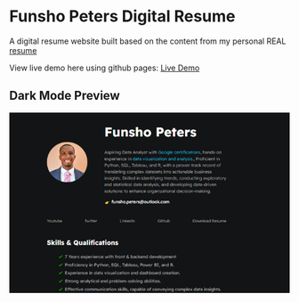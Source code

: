 # Funsho Peters Digital Resume

A digital resume website built based on the content from my personal REAL [resume](./assets/resume.pdf) 

View live demo here using github pages: [Live Demo](https://funshopeters.github.io/Resume-Website/)

## Dark Mode Preview

<img src="assets\images\preview.png">
